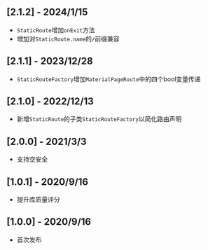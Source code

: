 ## [2.1.2] - 2024/1/15

* `StaticRoute`增加`onExit`方法
* 增加对`StaticRoute.name`的`/`前缀兼容

## [2.1.1] - 2023/12/28

* `StaticRouteFactory`增加`MaterialPageRoute`中的四个bool变量传递

## [2.1.0] - 2022/12/13

* 新增`StaticRoute`的子类`StaticRouteFactory`以简化路由声明

## [2.0.0] - 2021/3/3

* 支持空安全

## [1.0.1] - 2020/9/16

* 提升库质量评分

## [1.0.0] - 2020/9/16

* 首次发布
